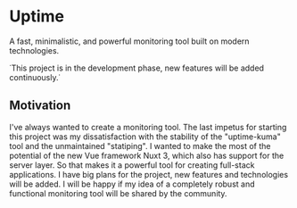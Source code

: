 # Uptime
A fast, minimalistic, and powerful monitoring tool built on modern technologies.

˙This project is in the development phase, new features will be added continuously.˙

## Motivation
I've always wanted to create a monitoring tool. The last impetus for starting this project was my dissatisfaction with
the stability of the "uptime-kuma" tool and the unmaintained "statiping". 
I wanted to make the most of the potential of the new Vue framework Nuxt 3, which also has support for the server layer. 
So that makes it a powerful tool for creating full-stack applications. I have big plans for the project, 
new features and technologies will be added. I will be happy if my idea of a completely robust and functional 
monitoring tool will be shared by the community.
